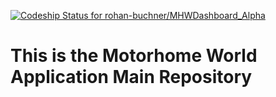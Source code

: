 [ ![Codeship Status for rohan-buchner/MHWDashboard_Alpha](https://app.codeship.com/projects/c9ae0190-decd-0133-932f-4612197ec823/status?branch=master)](https://app.codeship.com/projects/144819)

# This is the Motorhome World Application Main Repository
